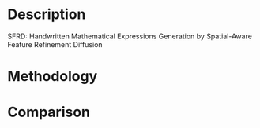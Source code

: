 # Description
SFRD: Handwritten Mathematical Expressions Generation by Spatial-Aware Feature Refinement Diffusion

# Methodology



# Comparison

